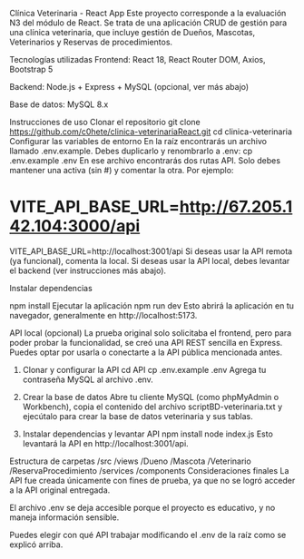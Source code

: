 Clínica Veterinaria - React App
Este proyecto corresponde a la evaluación N3 del módulo de React. Se trata de una aplicación CRUD de gestión para una clínica veterinaria, que incluye gestión de Dueños, Mascotas, Veterinarios y Reservas de procedimientos.

Tecnologías utilizadas
Frontend: React 18, React Router DOM, Axios, Bootstrap 5

Backend: Node.js + Express + MySQL (opcional, ver más abajo)

Base de datos: MySQL 8.x

Instrucciones de uso
Clonar el repositorio
git clone https://github.com/c0hete/clinica-veterinariaReact.git
cd clinica-veterinaria
Configurar las variables de entorno
En la raíz encontrarás un archivo llamado .env.example. Debes duplicarlo y renombrarlo a .env:
cp .env.example .env
En ese archivo encontrarás dos rutas API. Solo debes mantener una activa (sin #) y comentar la otra. Por ejemplo:


# VITE_API_BASE_URL=http://67.205.142.104:3000/api
VITE_API_BASE_URL=http://localhost:3001/api
Si deseas usar la API remota (ya funcional), comenta la local.
Si deseas usar la API local, debes levantar el backend (ver instrucciones más abajo).

Instalar dependencias

npm install
Ejecutar la aplicación
npm run dev
Esto abrirá la aplicación en tu navegador, generalmente en http://localhost:5173.

API local (opcional)
La prueba original solo solicitaba el frontend, pero para poder probar la funcionalidad, se creó una API REST sencilla en Express. Puedes optar por usarla o conectarte a la API pública mencionada antes.

1. Clonar y configurar la API
cd API
cp .env.example .env
Agrega tu contraseña MySQL al archivo .env.

2. Crear la base de datos
Abre tu cliente MySQL (como phpMyAdmin o Workbench), copia el contenido del archivo scriptBD-veterinaria.txt y ejecútalo para crear la base de datos veterinaria y sus tablas.

3. Instalar dependencias y levantar API
npm install
node index.js
Esto levantará la API en http://localhost:3001/api.

Estructura de carpetas
/src
  /views
    /Dueno
    /Mascota
    /Veterinario
    /ReservaProcedimiento
  /services
  /components
Consideraciones finales
La API fue creada únicamente con fines de prueba, ya que no se logró acceder a la API original entregada.

El archivo .env se deja accesible porque el proyecto es educativo, y no maneja información sensible.

Puedes elegir con qué API trabajar modificando el .env de la raíz como se explicó arriba.
